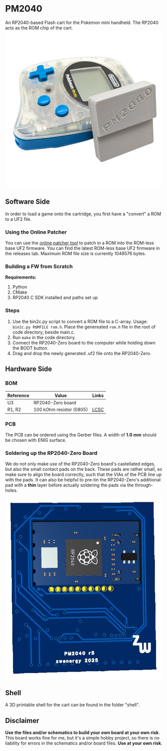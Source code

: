 # PM2040
An RP2040-based Flash cart for the Pokemon mini handheld.
The RP2040 acts as the ROM chip of the cart.
<img src="./assets/image.png" alt="drawing" width="600"/>

## Software Side
In order to load a game onto the cartridge, you first have a "convert" a ROM to a UF2 file.

### Using the Online Patcher
You can use the [online patcher tool](https://zwenergy.github.io/PM2040ROMPatch/) to patch in a ROM into the ROM-less base UF2 firmware.
You can find the latest ROM-less base UF2 firmware in the releases tab.
Maximum ROM file size is currently 1048576 bytes.

### Building a FW from Scratch

**Requirements:**
1. Python
2. CMake
3. RP2040 C SDK installed and paths set up

### Steps
1. Use the bin2c.py script to convert a ROM file to a C-array. Usage: `bin2c.py ROMFILE rom.h`. Place the genereated `rom.h` file in the root of code directory, beside main.c.
3. Run `make` in the code directory.
4. Connect the RP2040-Zero board to the computer while holding down the BOOT button.
5. Drag and drop the newly generated .uf2 file onto the RP2040-Zero.

## Hardware Side
### BOM
| **Reference** | **Value**| **Links**
|---------------|----------|----------|
| U3 | RP2040-Zero board ||
| R1, R2 | 100 kOhm resistor (0805) |[LCSC](https://www.lcsc.com/product-detail/Chip-Resistor-Surface-Mount_YAGEO-RC0805FR-07100KL_C96346.html)|

### PCB
The PCB can be ordered using the Gerber files. A width of **1.0 mm** should be chosen with ENIG surface.

### Soldering up the RP2040-Zero Board
We do not only make use of the RP2040-Zero board's castellated edges, but also the small contact pads on the back.
These pads are rather small, so make sure to align the board correctly, such that the VIAs of the PCB line up with the pads.
It can also be helpful to pre-tin the RP2040-Zero's additional pad with a **thin** layer before actually soldering the pads via the through-holes.

<img src="./assets/pcb.png" alt="drawing" width="600"/>

## Shell
A 3D printable shell for the cart can be found in the folder "shell".

## Disclaimer
**Use the files and/or schematics to build your own board at your own risk**.
This board works fine for me, but it's a simple hobby project, so there is no liability for errors in the schematics and/or board files.
**Use at your own risk**.
